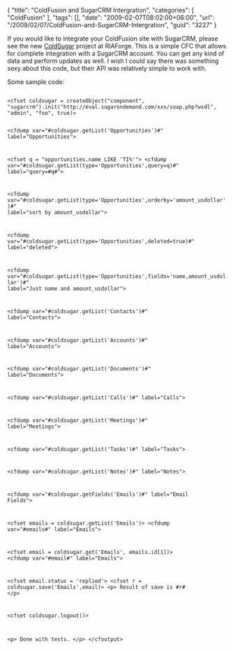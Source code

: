 {
	"title": "ColdFusion and SugarCRM Intergration",
	"categories": [
		"ColdFusion"
	],
	"tags": [],
	"date": "2009-02-07T08:02:00+06:00",
	"url": "/2009/02/07/ColdFusion-and-SugarCRM-Intergration",
	"guid": "3227"
}

If you would like to integrate your ColdFusion site with SugarCRM, please see the new <a href="http://coldsugar.riaforge.org/">ColdSugar</a> project at RIAForge. This is a simple CFC that allows for complete integration with a SugarCRM account. You can get any kind of data and perform updates as well. I wish I could say there was something sexy about this code, but their API was relatively simple to work with.

Some sample code:

<code>
&lt;cfset coldsugar = createObject("component", "sugarcrm").init("http://eval.sugarondemand.com/xxx/soap.php?wsdl", "admin", "foo", true)&gt;

&lt;cfdump var="#coldsugar.getList('Opportunities')#" label="Opportunities"&gt;

&lt;cfset q = "opportunities.name LIKE 'TI%'"&gt;
&lt;cfdump var="#coldsugar.getList(type='Opportunities',query=q)#" label="query=#q#"&gt;

&lt;cfdump var="#coldsugar.getList(type='Opportunities',orderby='amount_usdollar')#" label="sort by amount_usdollar"&gt;

&lt;cfdump var="#coldsugar.getList(type='Opportunities',deleted=true)#" label="deleted"&gt;

&lt;cfdump var="#coldsugar.getList(type='Opportunities',fields='name,amount_usdollar')#" label="Just name and amount_usdollar"&gt;

&lt;cfdump var="#coldsugar.getList('Contacts')#" label="Contacts"&gt;

&lt;cfdump var="#coldsugar.getList('Accounts')#" label="Accounts"&gt;

&lt;cfdump var="#coldsugar.getList('Documents')#" label="Documents"&gt;

&lt;cfdump var="#coldsugar.getList('Calls')#" label="Calls"&gt;

&lt;cfdump var="#coldsugar.getList('Meetings')#" label="Meetings"&gt;

&lt;cfdump var="#coldsugar.getList('Tasks')#" label="Tasks"&gt;

&lt;cfdump var="#coldsugar.getList('Notes')#" label="Notes"&gt;

&lt;cfdump var="#coldsugar.getFields('Emails')#" label="Email Fields"&gt;


&lt;cfset emails = coldsugar.getList('Emails')&gt;
&lt;cfdump var="#emails#" label="Emails"&gt;

&lt;cfset email = coldsugar.get('Emails', emails.id[1])&gt;
&lt;cfdump var="#email#" label="Emails"&gt;


&lt;cfset email.status = 'replied'&gt;
&lt;cfset r = coldsugar.save('Emails',email)&gt;
&lt;p&gt;
Result of save is #r#
&lt;/p&gt;

&lt;cfset coldsugar.logout()&gt;

&lt;p&gt;
Done with tests.
&lt;/p&gt;
&lt;/cfoutput&gt;
</code>